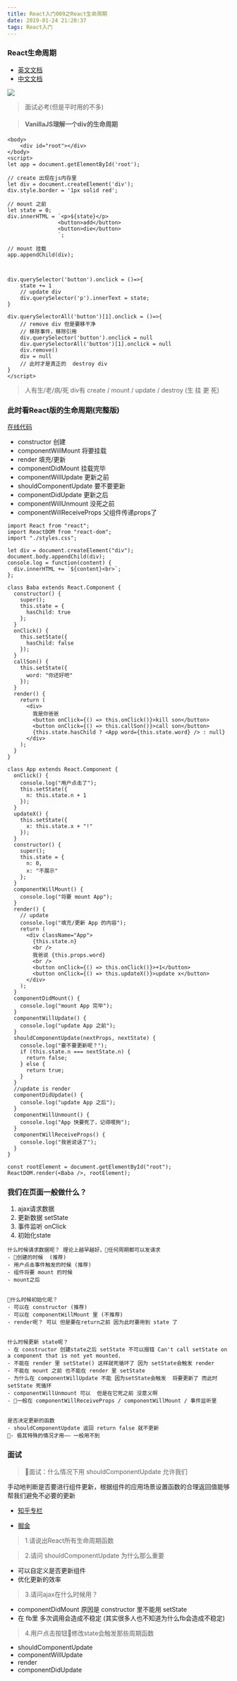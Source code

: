 ```yaml
---
title: React入门009之React生命周期
date: 2019-01-24 21:20:37
tags: React入门
---
```


### React生命周期

- [英文文档](https://reactjs.org/docs/state-and-lifecycle.html)
- [中文文档](https://react.docschina.org/docs/state-and-lifecycle.html)

![](https://raw.githubusercontent.com/slTrust/note/master/react/react-study009-01.png)

> 面试必考(但是平时用的不多)

> #### VanillaJS理解一个div的生命周期

```
<body>
    <div id="root"></div>
</body>
<script>
let app = document.getElementById('root');

// create 出现在js内存里
let div = document.createElement('div');
div.style.border = '1px solid red';

// mount 之前 
let state = 0;
div.innerHTML = `<p>${state}</p>
                <button>add</button>
                <button>die</button>
                `;

// mount 挂载
app.appendChild(div);



div.querySelector('button').onclick = ()=>{
    state += 1
    // update div
    div.querySelector('p').innerText = state;
}

div.querySelectorAll('button')[1].onclick = ()=>{
    // remove div 但是要移干净
    // 移除事件，移除引用
    div.querySelector('button').onclick = null
    div.querySelectorAll('button')[1].onclick = null
    div.remove()
    div = null
    // 此时才是真正的  destroy div
}
</script>
```

> 人有生/老/病/死
> div有 create / mount / update / destroy (生 挂 更 死)

### 此时看React版的生命周期(完整版)

[在线代码](https://codesandbox.io/s/n9lj1nplxp)

- constructor   创建
- componentWillMount 将要挂载
- render 填充/更新
- componentDidMount 挂载完毕
- componentWillUpdate 更新之前
- shouldComponentUpdate 要不要更新
- componentDidUpdate 更新之后
- componentWillUnmount 没死之前
- componentWillReceiveProps 父组件传递props了


```
import React from "react";
import ReactDOM from "react-dom";
import "./styles.css";

let div = document.createElement("div");
document.body.appendChild(div);
console.log = function(content) {
  div.innerHTML += `${content}<br>`;
};

class Baba extends React.Component {
  constructor() {
    super();
    this.state = {
      hasChild: true
    };
  }
  onClick() {
    this.setState({
      hasChild: false
    });
  }
  callSon() {
    this.setState({
      word: "你还好吧"
    });
  }
  render() {
    return (
      <div>
        我是你爸爸
        <button onClick={() => this.onClick()}>kill son</button>
        <button onClick={() => this.callSon()}>call son</button>
        {this.state.hasChild ? <App word={this.state.word} /> : null}
      </div>
    );
  }
}

class App extends React.Component {
  onClick() {
    console.log("用户点击了");
    this.setState({
      n: this.state.n + 1
    });
  }
  updateX() {
    this.setState({
      x: this.state.x + "!"
    });
  }
  constructor() {
    super();
    this.state = {
      n: 0,
      x: "不展示"
    };
  }
  componentWillMount() {
    console.log("将要 mount App");
  }
  render() {
    // update
    console.log("填充/更新 App 的内容");
    return (
      <div className="App">
        {this.state.n}
        <br />
        我爸说 {this.props.word}
        <br />
        <button onClick={() => this.onClick()}>+1</button>
        <button onClick={() => this.updateX()}>update x</button>
      </div>
    );
  }
  componentDidMount() {
    console.log("mount App 完毕");
  }
  componentWillUpdate() {
    console.log("update App 之前");
  }
  shouldComponentUpdate(nextProps, nextState) {
    console.log("要不要更新呢？");
    if (this.state.n === nextState.n) {
      return false;
    } else {
      return true;
    }
  }
  //update is render
  componentDidUpdate() {
    console.log("update App 之后");
  }
  componentWillUnmount() {
    console.log("App 快要死了，记得喂狗");
  }
  componentWillReceiveProps() {
    console.log("我爸说话了");
  }
}

const rootElement = document.getElementById("root");
ReactDOM.render(<Baba />, rootElement);
```

### 我们在页面一般做什么？

1. ajax请求数据
2. 更新数据 setState
3. 事件监听 onClick
4. 初始化state

```
什么时候请求数据呢？ 理论上越早越好，任何周期都可以发请求
- 创建的时候  (推荐)
- 用户点击事件触发的时候 (推荐)
- 组件将要 mount 的时候
- mount之后


什么时候初始化呢？
- 可以在 constructor (推荐)
- 可以在 componentWillMount 里 (不推荐)
- render呢？ 可以 但是要在return之前 因为此时要用到 state 了


什么时候更新 state呢？
- 在 constructor 创建state之后 setState 不可以报错 Can't call setState on a component that is not yet mounted. 
- 不能在 render 里 setState() 这样就死循环了 因为 setState会触发 render
- 不能在 mount 之前 也不能在 render 里 setState
- 为什么在 componentWillUpdate 不能 因为setState会触发  将要更新了 而此时 setState 死循环
- componentWillUnmount 可以  但是在它死之前 没意义啊
- 一般在 componentWillReceiveProps / componentWillMount / 事件监听里


是否决定更新的函数
- shouldComponentUpdate 返回 return false 就不更新
- 极其特殊的情况才用—— 一般用不到
```

### 面试

> 面试：什么情况下用 shouldComponentUpdate 允许我们

手动地判断是否要进行组件更新，根据组件的应用场景设置函数的合理返回值能够帮我们避免不必要的更新

- [知乎专栏](https://zhuanlan.zhihu.com/p/24856035)

- [掘金](https://juejin.im/post/5b2215f76fb9a00e8f795cd1)

> 1.请说出React所有生命周期函数

> 2.请问 shouldComponentUpdate 为什么那么重要

- 可以自定义是否更新组件
- 优化更新的效率

> 3.请问ajax在什么时候用？

- componentDidMount 原因是 constructor 里不能用 setState
- 在 fb里 多次调用会造成不稳定 (其实很多人也不知道为什么fb会造成不稳定)

> 4.用户点击按钮修改state会触发那些周期函数

- shouldComponentUpdate
- componentWillUpdate
- render
- componentDidUpdate